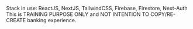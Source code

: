 Stack in use: ReactJS, NextJS, TailwindCSS, Firebase, Firestore, Next-Auth
This is TRAINING PURPOSE ONLY and NOT INTENTION TO COPY/RE-CREATE banking experience. 